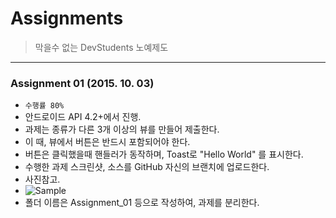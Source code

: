 # Assignments

> 막을수 없는 DevStudents 노예제도

----

### Assignment 01 (2015. 10. 03)

- `수행률 80%`
- 안드로이드 API 4.2+에서 진행.
- 과제는 종류가 다른 3개 이상의 뷰를 만들어 제출한다.
- 이 때, 뷰에서 버튼은 반드시 포함되어야 한다.
- 버튼은 클릭했을때 핸들러가 동작하며, Toast로 "Hello World" 를 표시한다.
- 수행한 과제 스크린샷, 소스를 GitHub 자신의 브랜치에 업로드한다.
- 사진참고.
- ![Sample](https://trello-attachments.s3.amazonaws.com/560f8a1211621f93e70bb159/451x463/e76f49f12c5e8cf5f54c8795dbfdbd4e/2015-10-03_%EC%98%A4%ED%9B%84_5-12-44.jpg)
- 폴더 이름은 Assignment_01 등으로 작성하여, 과제를 분리한다.
